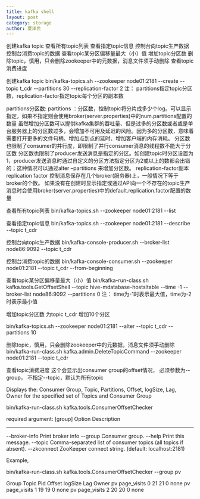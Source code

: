 ```yaml
---
title: kafka shell
layout: post
category: storage
author: 夏泽民
---
```

创建kafka topic
查看所有topic列表
查看指定topic信息
控制台向topic生产数据
控制台消费topic的数据
查看topic某分区偏移量最大（小）值
增加topic分区数
删除topic，慎用，只会删除zookeeper中的元数据，消息文件须手动删除
查看topic消费进度

创建kafka topic
bin/kafka-topics.sh --zookeeper node01:2181 --create --topic t_cdr --partitions 30  --replication-factor 2
注： partitions指定topic分区数，replication-factor指定topic每个分区的副本数

partitions分区数:
partitions ：分区数，控制topic将分片成多少个log。可以显示指定，如果不指定则会使用broker(server.properties)中的num.partitions配置的数量
虽然增加分区数可以提供kafka集群的吞吐量、但是过多的分区数或者或是单台服务器上的分区数过多，会增加不可用及延迟的风险。因为多的分区数，意味着需要打开更多的文件句柄、增加点到点的延时、增加客户端的内存消耗。
分区数也限制了consumer的并行度，即限制了并行consumer消息的线程数不能大于分区数
分区数也限制了producer发送消息是指定的分区。如创建topic时分区设置为1，producer发送消息时通过自定义的分区方法指定分区为2或以上的数都会出错的；这种情况可以通过alter –partitions 来增加分区数。
replication-factor副本
replication factor 控制消息保存在几个broker(服务器)上，一般情况下等于broker的个数。
如果没有在创建时显示指定或通过API向一个不存在的topic生产消息时会使用broker(server.properties)中的default.replication.factor配置的数量

查看所有topic列表
bin/kafka-topics.sh --zookeeper node01:2181 --list

查看指定topic信息
bin/kafka-topics.sh --zookeeper node01:2181 --describe --topic t_cdr

控制台向topic生产数据
bin/kafka-console-producer.sh --broker-list node86:9092 --topic t_cdr

控制台消费topic的数据
bin/kafka-console-consumer.sh  --zookeeper node01:2181  --topic t_cdr --from-beginning

查看topic某分区偏移量最大（小）值
bin/kafka-run-class.sh kafka.tools.GetOffsetShell --topic hive-mdatabase-hostsltable  --time -1 --broker-list node86:9092 --partitions 0
注： time为-1时表示最大值，time为-2时表示最小值


增加topic分区数
为topic t_cdr 增加10个分区

bin/kafka-topics.sh --zookeeper node01:2181  --alter --topic t_cdr --partitions 10

删除topic，慎用，只会删除zookeeper中的元数据，消息文件须手动删除
bin/kafka-run-class.sh kafka.admin.DeleteTopicCommand --zookeeper node01:2181 --topic t_cdr

查看topic消费进度
这个会显示出consumer group的offset情况， 必须参数为--group， 不指定--topic，默认为所有topic

Displays the: Consumer Group, Topic, Partitions, Offset, logSize, Lag, Owner for the specified set of Topics and Consumer Group

bin/kafka-run-class.sh kafka.tools.ConsumerOffsetChecker

required argument: [group] 
Option Description 
------ ----------- 
--broker-info Print broker info 
--group Consumer group. 
--help Print this message. 
--topic Comma-separated list of consumer 
   topics (all topics if absent). 
--zkconnect ZooKeeper connect string. (default: localhost:2181)

Example,

bin/kafka-run-class.sh kafka.tools.ConsumerOffsetChecker --group pv

Group           Topic              Pid Offset   logSize    Lag    Owner 
pv              page_visits        0   21       21         0      none 
pv              page_visits        1   19       19         0      none 
pv              page_visits        2   20       20         0      none
<!-- more -->
